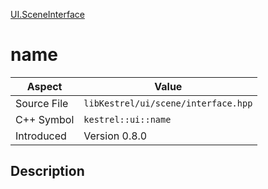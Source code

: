 [UI.SceneInterface](index)
# name
| Aspect | Value |
| --- | --- |
| Source File | `libKestrel/ui/scene/interface.hpp` |
| C++ Symbol | `kestrel::ui::name` |
| Introduced | Version 0.8.0 |
## Description

